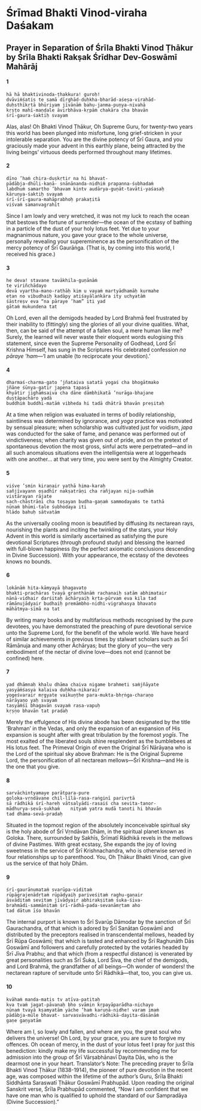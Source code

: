 # Śrīmad Bhakti Vinod-viraha Daśakam

## Prayer in Separation of Śrīla Bhakti Vinod Ṭhākur by Śrīla Bhakti Rakṣak Śrīdhar Dev-Goswāmī Mahārāj

#### 1

    hā hā bhaktivinoda-ṭhakkura! guroḥ!
    dvāviṁśatis te samā dīrghād-duḥkha-bharād-aśeṣa-virahād-
    duḥsthīkṛtā bhūriyam jīvānāṁ bahu-janma-puṇya-nivahā
    kṛṣṭo mahī-maṇḍale āvirbhāva-kṛpāṁ chakāra cha bhavān
    śrī-gaura-śaktiḥ svayam

Alas, alas! Oh Bhakti Vinod Ṭhākur, Oh Supreme Guru, for twenty-two years this world has been plunged into misfortune, long grief-stricken in your intolerable separation. You are the divine potency of Śrī Gaura, and you graciously made your advent in this earthly plane, being attracted by the living beings’ virtuous deeds performed throughout many lifetimes.

#### 2

    dīno ’haṁ chira-duṣkṛtir na hi bhavat-
    pādābja-dhūli-kaṇā- snānānanda-nidhiṁ prapanna-śubhadaṁ
    labdhuṁ samartho ’bhavam kintv audārya-guṇāt-tavāti-yaśasaḥ
    kāruṇya-śaktiḥ svayaṁ
    śrī-śrī-gaura-mahāprabhoḥ prakaṭitā
    viśvaṁ samanvagrahīt

Since I am lowly and very wretched, it was not my luck to reach the ocean that bestows the fortune of surrender—the ocean of the ecstasy of bathing in a particle of the dust of your holy lotus feet. Yet due to your magnanimous nature, you gave your grace to the whole universe, personally revealing your supereminence as the personification of the mercy potency of Śrī Gaurāṅga. (That is, by coming into this world, I received his grace.)

#### 3

    he deva! stavane tavākhila-guṇānāṁ
    te viriñchādayo
    devā vyartha-mano-rathāḥ kim u vayaṁ martyādhamāḥ kurmahe
    etan no vibudhaiḥ kadāpy atiśayālaṅkāra ity uchyatāṁ
    śāstreṣv eva “na pāraye ’ham” iti yad
    gātaṁ mukundena tat

Oh Lord, even all the demigods headed by Lord Brahmā feel frustrated by their inability to (fittingly) sing the glories of all your divine qualities. What, then, can be said of the attempt of a fallen soul, a mere human like me? Surely, the learned will never waste their eloquent words eulogising this statement, since even the Supreme Personality of Godhead, Lord Śrī Krishna Himself, has sung in the Scriptures His celebrated confession *na pāraye ’ham*—‘I am unable (to reciprocate your devotion).’

#### 4

    dharmaś-charma-gato ’jñataiva satatā yogaś cha bhogātmako
    jñāne śūnya-gatir japena tapasā
    khyātir jighāṁsaiva cha dāne dāmbhikatā ’nurāga-bhajane
    duṣṭāpachāro yadā
    buddhiṁ buddhi-matāṁ vibheda hi tadā dhātrā bhavān preṣitaḥ

At a time when religion was evaluated in terms of bodily relationship, saintliness was determined by ignorance, and *yoga* practice was motivated by sensual pleasure; when scholarship was cultivated just for voidism, *japa* was conducted for the sake of fame, and penance was performed out of vindictiveness; when charity was given out of pride, and on the pretext of spontaneous devotion the most gross, sinful acts were perpetrated—and in all such anomalous situations even the intelligentsia were at loggerheads with one another... at that very time, you were sent by the Almighty Creator.

#### 5

    viśve ’smin kiraṇair yathā hima-karaḥ
    sañjīvayann oṣadhīr nakṣatrāṇi cha rañjayan nija-sudhāṁ
    vistārayan rājate
    sach-chāstrāṇi cha toṣayan budha-gaṇaṁ sammodayaṁs te tathā
    nūnaṁ bhūmi-tale śubhodaya iti
    hlādo bahuḥ sātvatām

As the universally cooling moon is beautified by diffusing its nectarean rays, nourishing the plants and inciting the twinkling of the stars, your Holy Advent in this world is similarly ascertained as satisfying the pure devotional Scriptures (through profound study) and blessing the learned with full-blown happiness (by the perfect axiomatic conclusions descending in Divine Succession). With your appearance, the ecstasy of the devotees knows no bounds.

#### 6

    lokānāṁ hita-kāmyayā bhagavato
    bhakti-prachāras tvayā granthānāṁ rachanaiḥ satām abhimatair
    nānā-vidhair darśitaḥ āchāryaiḥ kṛta-pūrvam eva kila tad
    rāmānujādyair budhaiḥ premāmbho-nidhi-vigrahasya bhavato
    māhātmya-sīmā na tat

By writing many books and by multifarious methods recognised by the pure devotees, you have demonstrated the preaching of pure devotional service unto the Supreme Lord, for the benefit of the whole world. We have heard of similar achievements in previous times by stalwart scholars such as Śrī Rāmānuja and many other Āchāryas; but the glory of you—the very embodiment of the nectar of divine love—does not end (cannot be confined) here.

#### 7

    yad dhāmnaḥ khalu dhāma chaiva nigame brahmeti saṁjñāyate
    yasyāṁśasya kalaiva duḥkha-nikarair
    yogeśvarair mṛgyate vaikuṇṭhe para-mukta-bhṛṅga-charaṇo
    nārāyaṇo yaḥ svayaṁ
    tasyāṁśī bhagavān svayaṁ rasa-vapuḥ
    kṛṣṇo bhavān tat pradaḥ

Merely the effulgence of His divine abode has been designated by the title ‘Brahman’ in the Vedas, and only the expansion of an expansion of His expansion is sought after with great tribulation by the foremost *yogīs*. The most exalted of the liberated souls shine resplendent as the bumblebees at His lotus feet. The Primeval Origin of even the Original Śrī Nārāyaṇa who is the Lord of the spiritual sky above Brahman: He is the Original Supreme Lord, the personification of all nectarean mellows—Śrī Krishna—and He is the one that you give.

#### 8

    sarvāchintyamaye parātpara-pure
    goloka-vṛndāvane chil-līlā-rasa-raṅginī parivṛtā
    sā rādhikā śrī-hareḥ vātsalyādi-rasaiś cha sevita-tanor-
    mādhurya-sevā-sukhaṁ    nityaṁ yatra mudā tanoti hi bhavān
    tad dhāma-sevā-pradaḥ

Situated in the topmost region of the absolutely inconceivable spiritual sky is the holy abode of Śrī Vṛndāvan Dhām, in the spiritual planet known as Goloka. There, surrounded by Sakhīs, Śrīmatī Rādhikā revels in the mellows of divine Pastimes. With great ecstasy, She expands the joy of loving sweetness in the service of Śrī Krishnachandra, who is otherwise served in four relationships up to parenthood. You, Oh Ṭhākur Bhakti Vinod, can give us the service of that holy Dhām.

#### 9

    śrī-gaurānumataṁ svarūpa-viditaṁ
    rūpāgrajenādṛtaṁ rūpādyaiḥ pariveśitaṁ raghu-gaṇair
    āsvāditaṁ sevitam jīvādyair abhirakṣitaṁ śuka-śiva-
    brahmādi-sammānitaṁ śrī-rādhā-pada-sevanāmṛtam aho
    tad dātum īśo bhavān

The internal purport is known to Śrī Svarūp Dāmodar by the sanction of Śrī Gaurachandra, of that which is adored by Śrī Sanātan Goswāmī and distributed by the preceptors realised in transcendental mellows, headed by Śrī Rūpa Goswāmī; that which is tasted and enhanced by Śrī Raghunāth Dās Goswāmī and followers and carefully protected by the votaries headed by Śrī Jīva Prabhu; and that which (from a respectful distance) is venerated by great personalities such as Śrī Śuka, Lord Śiva, the chief of the demigods, and Lord Brahmā, the grandfather of all beings—Oh wonder of wonders! the nectarean rapture of servitude unto Śrī Rādhikā—that, too, you can give us.

#### 10

    kvāhaṁ manda-matis tv atīva-patitaḥ
    kva tvaṁ jagat-pāvanaḥ bho svāmin kṛpayāparādha-nichayo
    nūnaṁ tvayā kṣamyatām yāche ’haṁ karuṇā-nidhe! varam imaṁ
    pādābja-mūle bhavat- sarvasvāvadhi-rādhikā-dayita-dāsānāṁ
    gaṇe gaṇyatām

Where am I, so lowly and fallen, and where are you, the great soul who delivers the universe! Oh Lord, by your grace, you are sure to forgive my offences. Oh ocean of mercy, in the dust of your lotus feet I pray for just this benediction: kindly make my life successful by recommending me for admission into the group of Śrī Vārṣabhānavī Dayita Dās, who is the dearmost one in your heart.
Translator’s  Note: The preceding prayer to Śrīla Bhakti Vinod Ṭhākur (1838-1914), the pioneer of pure devotion in the recent age, was composed within the lifetime of the author’s Guru, Śrīla Bhakti Siddhānta Saraswatī Ṭhākur Goswāmī Prabhupād. Upon reading the original Sanskrit verse, Śrīla Prabhupād commented, “Now I am confident that we have one man who is qualified to uphold the standard of our Sampradāya (Divine Succession).”

